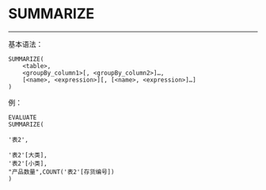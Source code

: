 # SUMMARIZE 

---

基本语法：

```dax
SUMMARIZE(
    <table>,
    <groupBy_column1>[, <groupBy_column2>]…,
    [<name>, <expression>][, [<name>, <expression>]…]
)
```

例：
```dax
EVALUATE
SUMMARIZE(

'表2',

'表2'[大类],
'表2'[小类],
"产品数量",COUNT('表2'[存货编号])
)
```

